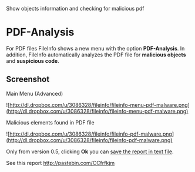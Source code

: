 Show objects information and checking for malicious pdf

# PDF-Analysis #

For PDF files FileInfo shows a new menu with the option **PDF-Analysis**. In addition, FileInfo automatically analyzes the PDF file for **malicious objects** and **suspicious code**.

## Screenshot ##

Main Menu (Advanced)

![http://dl.dropbox.com/u/3086328/fileinfo/fileinfo-menu-pdf-malware.png](http://dl.dropbox.com/u/3086328/fileinfo/fileinfo-menu-pdf-malware.png)

Malicious elements found in PDF file

![http://dl.dropbox.com/u/3086328/fileinfo/fileinfo-pdf-malware.png](http://dl.dropbox.com/u/3086328/fileinfo/fileinfo-pdf-malware.png)

Only from version 0.5, clicking **Ok** you can <a href='http://code.google.com/p/fileinfo-gui/wiki/report'>save the report in text file</a>.

See this report http://pastebin.com/CCfrfkjm